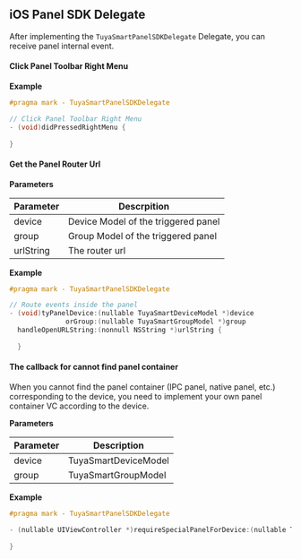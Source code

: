 ## iOS Panel SDK Delegate

After implementing the `TuyaSmartPanelSDKDelegate` Delegate, you can receive panel internal event.

#### Click Panel Toolbar Right Menu

**Example** 

```objective-c
#pragma mark - TuyaSmartPanelSDKDelegate

// Click Panel Toolbar Right Menu
- (void)didPressedRightMenu {
  
}
```

#### Get the Panel Router Url

**Parameters**

| Parameter      | Descrpition                 |
| --------- | -------------------- |
| device    | Device Model of the triggered panel |
| group     | Group Model of the triggered panel |
| urlString | The router url |

**Example**

```objective-c
#pragma mark - TuyaSmartPanelSDKDelegate

// Route events inside the panel
- (void)tyPanelDevice:(nullable TuyaSmartDeviceModel *)device
              orGroup:(nullable TuyaSmartGroupModel *)group
  handleOpenURLString:(nonnull NSString *)urlString {
    
  }
```

#### The callback for cannot find panel container

When you cannot find the panel container (IPC panel, native panel, etc.) corresponding to the device, you need to implement your own panel container VC according to the device.

**Parameters**

| Parameter   | Description     |
| ------ | -------- |
| device | TuyaSmartDeviceModel |
| group  | TuyaSmartGroupModel |

**Example**

```objective-c
#pragma mark - TuyaSmartPanelSDKDelegate

- (nullable UIViewController *)requireSpecialPanelForDevice:(nullable TuyaSmartDeviceModel *)device orGroup:(nullable TuyaSmartGroupModel *)group {
  
}
```